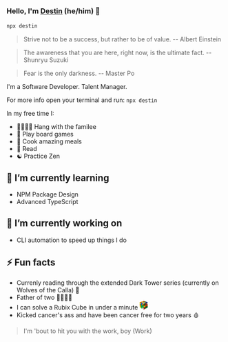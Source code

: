 ### Hello, I'm [Destin](https://destin.io) (he/him) 👋

```sh
npx destin
```

> Strive not to be a success, but rather to be of value. -- Albert Einstein

> The awareness that you are here, right now, is the ultimate fact. -- Shunryu Suzuki

> Fear is the only darkness. -- Master Po

I'm a Software Developer. Talent Manager.

For more info open your terminal and run:
`npx destin`

In my free time I:
- 👨‍👩‍👦‍👦 Hang with the familee
- 🎲 Play board games
- 🍝 Cook amazing meals
- 📖 Read
- ☯️ Practice Zen

## 🌱 I’m currently learning
- NPM Package Design
- Advanced TypeScript

## 🔭 I’m currently working on
- CLI automation to speed up things I do

## ⚡️ Fun facts
- Currenly reading through the extended Dark Tower series (currently on Wolves of the Calla) 🐺
- Father of two 👨‍👩‍👦‍👦
- I can solve a Rubix Cube in under a minute <img src='/cube.png' height='20px' alt='Rubix Cube Image' />
- Kicked cancer's ass and have been cancer free for two years 🩸

> I'm 'bout to hit you with the work, boy (Work)
